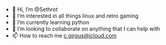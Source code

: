 - 👋 Hi, I’m @Sethrot
- 👀 I’m interested in all things linux and retro gaming
- 🌱 I’m currently learning python
- 💞️ I’m looking to collaborate on anything that I can help with
- 📫 How to reach me c.girgus@icloud.com

<!---
Sethrot/Sethrot is a ✨ special ✨ repository because its `README.md` (this file) appears on your GitHub profile.
You can click the Preview link to take a look at your changes.
--->
